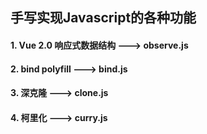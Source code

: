## 手写实现Javascript的各种功能

#### 1. Vue 2.0 响应式数据结构  ---> observe.js
#### 2. bind polyfill ---> bind.js
#### 3. 深克隆 ---> clone.js
#### 4. 柯里化 ---> curry.js
